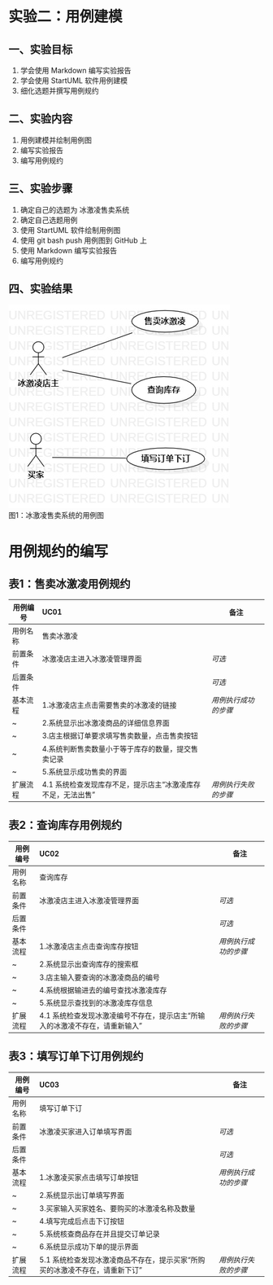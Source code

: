 # 实验二：用例建模

## 一、实验目标

1. 学会使用 Markdown 编写实验报告
2. 学会使用 StartUML 软件用例建模
3. 细化选题并撰写用例规约

## 二、实验内容

1. 用例建模并绘制用例图
2. 编写实验报告
3. 编写用例规约

## 三、实验步骤

1. 确定自己的选题为 冰激凌售卖系统
2. 确定自己选题用例
3. 使用 StartUML 软件绘制用例图
4. 使用 git bash push 用例图到 GitHub 上
5. 使用 Markdown 编写实验报告
6. 编写用例规约

## 四、实验结果
  
![用例图](./Lab2_UseCaseDiagram.jpg)  
图1：冰激凌售卖系统的用例图

# 用例规约的编写

## 表1：售卖冰激凌用例规约  

用例编号  | UC01 | 备注  
-|:-|-  
用例名称  | 售卖冰激凌 |   
前置条件  | 冰激凌店主进入冰激凌管理界面 | *可选*   
后置条件  |      | *可选*   
基本流程  | 1.冰激凌店主点击需要售卖的冰激凌的链接 |*用例执行成功的步骤*    
~| 2.系统显示出冰激凌商品的详细信息界面 |   
~| 3.店主根据订单要求填写售卖数量，点击售卖按钮 |   
~| 4.系统判断售卖数量小于等于库存的数量，提交售卖记录 |   
~| 5.系统显示成功售卖的界面 |  
扩展流程  | 4.1 系统检查发现库存不足，提示店主“冰激凌库存不足，无法出售” |*用例执行失败的步骤*  

## 表2：查询库存用例规约  

用例编号  | UC02 | 备注  
-|:-|-  
用例名称  | 查询库存 |   
前置条件  | 冰激凌店主进入冰激凌管理界面 | *可选*   
后置条件  |      | *可选*   
基本流程  | 1.冰激凌店主点击查询库存按钮 |*用例执行成功的步骤*    
~| 2.系统显示出查询库存的搜索框 |   
~| 3.店主输入要查询的冰激凌商品的编号 |   
~| 4.系统根据输进去的编号查找冰激凌库存 |   
~| 5.系统显示查找到的冰激凌库存信息 |  
扩展流程  | 4.1 系统检查发现冰激凌编号不存在，提示店主“所输入的冰激凌不存在，请重新输入” |*用例执行失败的步骤* 

## 表3：填写订单下订用例规约  

用例编号  | UC03 | 备注  
-|:-|-  
用例名称  | 填写订单下订 |   
前置条件  | 冰激凌买家进入订单填写界面 | *可选*   
后置条件  |      | *可选*   
基本流程  | 1.冰激凌买家点击填写订单按钮 |*用例执行成功的步骤*    
~| 2.系统显示出订单填写界面 |   
~| 3.买家输入买家姓名、要购买的冰激凌名称及数量 |   
~| 4.填写完成后点击下订按钮 |   
~| 5.系统核查商品存在并且提交订单记录 |  
~| 6.系统显示成功下单的提示界面 |  
扩展流程  | 5.1 系统检查发现冰激凌商品不存在，提示买家“所购买的冰激凌不存在，请重新下订” |*用例执行失败的步骤* 
